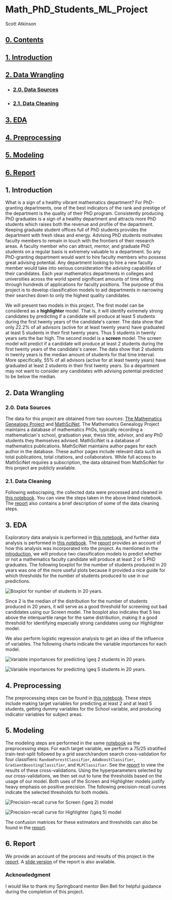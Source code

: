 # Math_PhD_Students_ML_Project

Scott Atkinson

## [0. Contents](#0._Contents) <a id='0._Contents'></a>

## [1. Introduction](#1._Introduction)

## [2. Data Wrangling](#2._Data_Wrangling)

* ### [2.0. Data Sources](#2.0._Data_Sources)
* ### [2.1. Data Cleaning](#2.1._Data_Cleaning)

## [3. EDA](#3._EDA)

## [4. Preprocessing](#4._Preprocessing)

## [5. Modeling](#5._Modeling)

## [6. Report](#7._Report)

## 1. Introduction<a id='1._Introduction'></a>

What is a sign of a healthy vibrant mathematics department?  For PhD-granting departments, one of the best indicators of the rank and prestige of the department is the quality of their PhD program.  Consistently producing PhD graduates is a sign of a healthy department and attracts more PhD students which raises both the revenue and profile of the department.  Keeping graduate student offices full of PhD students provides the department with fresh ideas and energy.  Advising PhD students motivates faculty members to remain in touch with the frontiers of their research areas. A faculty member who can attract, mentor, and graduate PhD students on a regular basis is extremely valuable to a department.  So any PhD-granting department would want to hire faculty members who possess great advising potential.  Any department looking to hire a new faculty member would take into serious consideration the advising capabilities of their candidates.  Each year mathematics departments in colleges and universities across the world spend significant amounts of time sifting through hundreds of applications for faculty positions. The purpose of this project is to develop classification models to aid departments in narrowing their searches down to only the highest quality candidates. 

We will present two models in this project.  The first model can be considered as a **highlighter** model.  That is, it will identify extremely strong candidates by predicting if a candidate will produce at least 5 students during the first twenty years of the candidate's career.  The data show that only 22.2\% of all advisors (active for at least twenty years) have graduated at least 5 students in their first twenty years.  Thus 5 students in twenty years sets the bar high. The second model is a **screen** model.  The screen model will predict if a candidate will produce at least 2 students during the first twenty years of the candidate's career.  The data show that 2 students in twenty years is the median amount of students for that time interval.  More specifically, 55\% of all advisors (active for at least twenty years) have graduated at least 2 students in their first twenty years.  So a department may not want to consider any candidates with advising potential predicted to be below the median.

## 2. Data Wrangling<a id='2._Data_Wrangling'></a>

### 2.0. Data Sources<a id='2.0._Data_Sources'></a>

The data for this project are obtained from two sources: [The Mathematics Genealogy Project](https://genealogy.math.ndsu.nodak.edu/index.php) and [MathSciNet](https://mathscinet.ams.org/mathscinet/index.html).  The Mathematics Genealogy Project maintains a database of mathematics PhDs, typically recording a mathematician's school, graduation year, thesis title, advisor, and any PhD students they themselves advised.  MathSciNet is a database of mathematics publications.  MathSciNet maintains author pages for each author in the database.  These author pages include relevant data such as total publications, total citations, and collaborators.  While full access to MathSciNet requires a subscription, the data obtained from MathSciNet for this project are publicly available.

### 2.1. Data Cleaning<a id='2.1._Data_Cleaning'></a>

Following webscraping, the collected data were processed and cleaned in [this notebook](https://github.com/scatkinson/Math_PhD_Students_ML_Project/blob/main/MGPDataWrangling.ipynb). You can view the steps taken in the above linked notebook.  The [report](https://github.com/scatkinson/Math_PhD_Students_ML_Project/blob/main/Report/Math_PhD_Students_ML_Project_Report.pdf) also contains a brief description of some of the data cleaning steps.

## 3. EDA<a id='3._EDA'></a>

Exploratory data analysis is performed in [this notebook](https://github.com/scatkinson/Math_PhD_Students_ML_Project/blob/main/MathPhD_EDA.ipynb), and further data analysis is performed in [this notebook](https://github.com/scatkinson/Math_PhD_Students_ML_Project/blob/main/Data%20Storytelling.ipynb).  The [report](https://github.com/scatkinson/Math_PhD_Students_ML_Project/blob/main/Report/Math_PhD_Students_ML_Project_Report.pdf) provides an account of how this analysis was incorporated into the project.  As mentioned in the [introduction](#1._Introduction), we will produce two classification models to predict whether or not a mathematics faculty candidate will produce at least 2 or 5 PhD graduates. The following boxplot for the number of students produced in 20 years was one of the more useful plots because it provided a nice guide for which thresholds for the number of students produced to use in our predictions. 

![Boxplot for number of students in 20 years.](Report/boxplot.jpeg "Boxplot for number of students in 20 years")

Since 2 is the median of the distribution for the number of students produced in 20 years, it will serve as a good threshold for screening out bad candidates using our Screen model.  The boxplot also indicates that 5 lies above the interquartile range for the same distribution, making it a good threshold for identifying especially strong candidates using our Highlighter model.

We also perform logistic regression analysis to get an idea of the influence of variables.  The following charts indicate the variable importances for each model.

![Variable importances for predicting $\geq 2$ students in 20 years.](Report/variable_importances_2.jpeg "Variable importances for predicting $\geq 2$ students in 20 years")

![Variable importances for predicting $\geq 5$ students in 20 years.](Report/variable_importances_5.jpeg "Variable importances for predicting $\geq 5$ students in 20 years")

## 4. Preprocessing<a id='4._Preprocessing'></a>

The preprocessing steps can be found in [this notebook](https://github.com/scatkinson/Math_PhD_Students_ML_Project/blob/main/MathPhD%20Preprocessing%20and%20Modeling.ipynb).  These steps include making target variables for predicting at least 2 and at least 5 students, getting dummy variables for the School variable, and producing indicator variables for subject areas.

## 5. Modeling<a id='5._Modeling'></a>

The modeling steps are performed in the same [notebook](https://github.com/scatkinson/Math_PhD_Students_ML_Project/blob/main/MathPhD%20Preprocessing%20and%20Modeling.ipynb) as the preprocessing steps.  For each target variable, we perform a 75/25 stratified train-test-split followed by a grid search/random search cross-validation for four classifiers: `RandomForestClassifier`, `AdaBoostClassifier`, `GradientBoostingClassifier`, and `MLPClassifier`.  See the [report](https://github.com/scatkinson/Math_PhD_Students_ML_Project/blob/main/Report/Math_PhD_Students_ML_Project_Report.pdf) to view the results of these cross-validations.  Using the hyperparameters selected by our cross-validations, we then set out to tune the thresholds based on the usage of our model.  Both uses of the Screen and Highlighter models justify heavy emphasis on positive precision.  The following precision-recall curves indicate the selected thresholds for both models.

![Precision-recall curve for Screen ($\geq 2$) model](Report/Pipeline_precision_recall_2.jpeg "Precision-recall curve for screen ($\geq 2$) model")

![Precision-recall curve for Highlighter ($\geq 5$) model](Report/AdaBoostClassifier_precision_recall_5.jpeg "Precision-recall curve for Highlighter ($\geq 5$) model")

The confusion matrices for these estimators and thresholds can also be found in the [report](https://github.com/scatkinson/Math_PhD_Students_ML_Project/blob/main/Report/Math_PhD_Students_ML_Project_Report.pdf).



## 6. Report<a id='7._Report'></a>

We provide an account of the process and results of this project in the [report](https://github.com/scatkinson/Math_PhD_Students_ML_Project/blob/main/Report/Math_PhD_Students_ML_Project_Report.pdf).  A [slide version](https://github.com/scatkinson/Math_PhD_Students_ML_Project/blob/main/Report/Math_PhD_Students_ML_Project_Report_Slides_webversion.pdf) of the report is also available.

### Acknowledgment

I would like to thank my Springboard mentor Ben Bell for helpful guidance during the completion of this project.